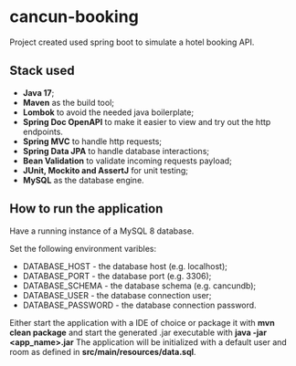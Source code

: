 # cancun-booking
Project created used spring boot to simulate a hotel booking API.

## Stack used
- **Java 17**;
- **Maven** as the build tool;
- **Lombok** to avoid the needed java boilerplate;
- **Spring Doc OpenAPI** to make it easier to view and try out the http endpoints.
- **Spring MVC** to handle http requests;
- **Spring Data JPA** to handle database interactions;
- **Bean Validation** to validate incoming requests payload;
- **JUnit, Mockito and AssertJ** for unit testing;
- **MySQL** as the database engine.

## How to run the application
Have a running instance of a MySQL 8 database.

Set the following environment varibles:
- DATABASE_HOST - the database host (e.g. localhost);
- DATABASE_PORT - the database port (e.g. 3306);
- DATABASE_SCHEMA - the database schema (e.g. cancundb);
- DATABASE_USER - the database connection user;
- DATABASE_PASSWORD - the database connection password.

Either start the application with a IDE of choice or package it with **mvn clean package** and start the generated .jar executable with **java -jar <app_name>.jar**
The application will be initialized with a default user and room as defined in **src/main/resources/data.sql**.
